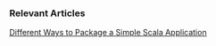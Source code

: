### Relevant Articles

[Different Ways to Package a Simple Scala Application](https://www.baeldung.com/scala/package-app)
